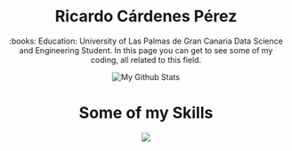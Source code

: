 <h1 align="center">Ricardo Cárdenes Pérez</h1>

<p align="center">
:books: Education: University of Las Palmas de Gran Canaria
Data Science and Engineering Student. In this page you can get to see some of my coding, all related to this field.
</p>

<p align="center">
<img src="https://github-readme-stats.vercel.app/api?username=ricardocardn&show_icons=true&count_private=false&theme=ayu-mirage" alt="My Github Stats">
</p>


<h1 align="center">Some of my Skills</h1>
<p align="center">
<img src="https://skills.thijs.gg/icons?i=docker,java,python,r,c,linux,git&theme=dark"></p>
